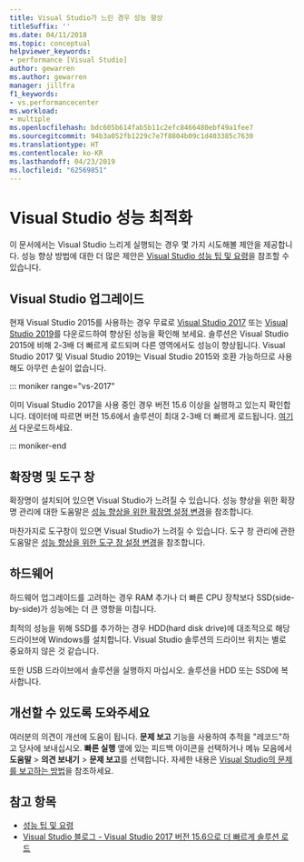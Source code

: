 ```yaml
---
title: Visual Studio가 느린 경우 성능 향상
titleSuffix: ''
ms.date: 04/11/2018
ms.topic: conceptual
helpviewer_keywords:
- performance [Visual Studio]
author: gewarren
ms.author: gewarren
manager: jillfra
f1_keywords:
- vs.performancecenter
ms.workload:
- multiple
ms.openlocfilehash: bdc605b614fab5b11c2efc8466480ebf49a1fee7
ms.sourcegitcommit: 94b3a052fb1229c7e7f8804b09c1d403385c7630
ms.translationtype: HT
ms.contentlocale: ko-KR
ms.lasthandoff: 04/23/2019
ms.locfileid: "62569851"
---
```

# <a name="optimize-visual-studio-performance"></a>Visual Studio 성능 최적화

이 문서에서는 Visual Studio 느리게 실행되는 경우 몇 가지 시도해볼 제안을 제공합니다. 성능 향상 방법에 대한 더 많은 제안은 [Visual Studio 성능 팁 및 요령](../ide/visual-studio-performance-tips-and-tricks.md)을 참조할 수 있습니다.

## <a name="upgrade-visual-studio"></a>Visual Studio 업그레이드

현재 Visual Studio 2015를 사용하는 경우 무료로 [Visual Studio 2017](https://visualstudio.microsoft.com/vs/older-downloads/?utm_medium=microsoft&utm_source=docs.microsoft.com&utm_campaign=vs+2017+download) 또는 [Visual Studio 2019](https://visualstudio.microsoft.com/downloads/?utm_medium=microsoft&utm_source=docs.microsoft.com&utm_campaign=inline+link&utm_content=download+vs2019)를 다운로드하여 향상된 성능을 확인해 보세요. 솔루션은 Visual Studio 2015에 비해 2-3배 더 빠르게 로드되며 다른 영역에서도 성능이 향상됩니다. Visual Studio 2017 및 Visual Studio 2019는 Visual Studio 2015와 호환 가능하므로 사용해도 아무런 손실이 없습니다.

::: moniker range="vs-2017"

이미 Visual Studio 2017을 사용 중인 경우 버전 15.6 이상을 실행하고 있는지 확인합니다. 데이터에 따르면 버전 15.6에서 솔루션이 최대 2-3배 더 빠르게 로드됩니다. [여기서](https://visualstudio.microsoft.com/vs/older-downloads/?utm_medium=microsoft&utm_source=docs.microsoft.com&utm_campaign=vs+2017+download) 다운로드하세요.

::: moniker-end

## <a name="extensions-and-tool-windows"></a>확장명 및 도구 창

확장명이 설치되어 있으면 Visual Studio가 느려질 수 있습니다. 성능 향상을 위한 확장명 관리에 대한 도움말은 [성능 향상을 위한 확장명 설정 변경](../ide/optimize-visual-studio-startup-time.md#extensions)을 참조합니다.

마찬가지로 도구창이 있으면 Visual Studio가 느려질 수 있습니다. 도구 창 관리에 관한 도움말은 [성능 향상을 위한 도구 창 설정 변경](../ide/optimize-visual-studio-startup-time.md#tool-windows)을 참조합니다.

## <a name="hardware"></a>하드웨어

하드웨어 업그레이드를 고려하는 경우 RAM 추가나 더 빠른 CPU 장착보다 SSD(side-by-side)가 성능에는 더 큰 영향을 미칩니다.

최적의 성능을 위해 SSD를 추가하는 경우 HDD(hard disk drive)에 대조적으로 해당 드라이브에 Windows를 설치합니다. Visual Studio 솔루션의 드라이브 위치는 별로 중요하지 않은 것 같습니다.

또한 USB 드라이브에서 솔루션을 실행하지 마십시오. 솔루션을 HDD 또는 SSD에 복사합니다.

## <a name="help-us-improve"></a>개선할 수 있도록 도와주세요

여러분의 의견이 개선에 도움이 됩니다. **문제 보고** 기능을 사용하여 추적을 "레코드"하고 당사에 보내십시오. **빠른 실행** 옆에 있는 피드백 아이콘을 선택하거나 메뉴 모음에서 **도움말** > **의견 보내기** > **문제 보고**를 선택합니다. 자세한 내용은 [Visual Studio의 문제를 보고하는 방법](../ide/how-to-report-a-problem-with-visual-studio.md)을 참조하세요.

## <a name="see-also"></a>참고 항목

- [성능 팁 및 요령](../ide/visual-studio-performance-tips-and-tricks.md)
- [Visual Studio 블로그 - Visual Studio 2017 버전 15.6으로 더 빠르게 솔루션 로드](https://devblogs.microsoft.com/visualstudio/load-solutions-faster-with-visual-studio-2017-version-15-6/)